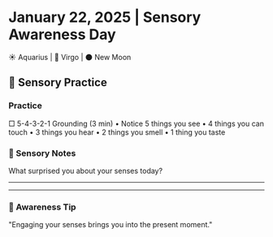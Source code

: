 # January 22, 2025 | Sensory Awareness Day
☀️ Aquarius | 🌙 Virgo | 🌑 New Moon

## 🌟 Sensory Practice

### Practice
□ 5-4-3-2-1 Grounding (3 min)
  • Notice 5 things you see
  • 4 things you can touch
  • 3 things you hear
  • 2 things you smell
  • 1 thing you taste

### 📝 Sensory Notes
What surprised you about your senses today?
_______________________
_______________________

### 💫 Awareness Tip
"Engaging your senses brings you into the present moment." 